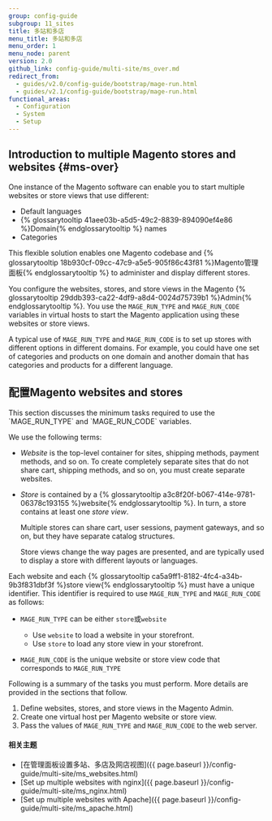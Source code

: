 ```yaml
---
group: config-guide
subgroup: 11_sites
title: 多站和多店
menu_title: 多站和多店
menu_order: 1
menu_node: parent
version: 2.0
github_link: config-guide/multi-site/ms_over.md
redirect_from:
  - guides/v2.0/config-guide/bootstrap/mage-run.html
  - guides/v2.1/config-guide/bootstrap/mage-run.html
functional_areas:
  - Configuration
  - System
  - Setup
---
```


## Introduction to multiple Magento stores and websites {#ms-over}
One instance of the Magento software can enable you to start multiple websites or store views that use different:

*   Default languages
*   {% glossarytooltip 41aee03b-a5d5-49c2-8839-894090ef4e86 %}Domain{% endglossarytooltip %} names
*   Categories

This flexible solution enables one Magento codebase and {% glossarytooltip 18b930cf-09cc-47c9-a5e5-905f86c43f81 %}Magento管理面板{% endglossarytooltip %} to administer and display different stores.

You configure the websites, stores, and store views in the Magento {% glossarytooltip 29ddb393-ca22-4df9-a8d4-0024d75739b1 %}Admin{% endglossarytooltip %}. You use the `MAGE_RUN_TYPE` and `MAGE_RUN_CODE` variables in virtual hosts to start the Magento application using these websites or store views. 

A typical use of `MAGE_RUN_TYPE` and `MAGE_RUN_CODE` is to set up stores with different options in different domains. For example, you could have one set of categories and products on one domain and another domain that has categories and products for a different language.

<h2 id="magerun-conf">配置Magento websites and stores</h2>
This section discusses the minimum tasks required to use the `MAGE_RUN_TYPE` and `MAGE_RUN_CODE` variables. 

We use the following terms:

*	*Website* is the top-level container for sites, shipping methods, payment methods, and so on. To create completely separate sites that do not share cart, shipping methods, and so on,  you must create separate websites. 

*	*Store* is contained by a {% glossarytooltip a3c8f20f-b067-414e-9781-06378c193155 %}website{% endglossarytooltip %}. In turn, a store contains at least one *store view*. 

	Multiple stores can share cart, user sessions, payment gateways, and so on, but they have separate catalog structures. 

	Store views change the way pages are presented, and are typically used to display a store with different layouts or languages. 

Each website and each {% glossarytooltip ca5a9ff1-8182-4fc4-a34b-9b3f831dbf3f %}store view{% endglossarytooltip %} must have a unique identifier. This identifier is required to use `MAGE_RUN_TYPE` and `MAGE_RUN_CODE` as follows:

*	`MAGE_RUN_TYPE` can be either `store`或`website`

	*	Use `website` to load a website in your storefront.
	*	Use `store` to load any store view in your storefront.

*	`MAGE_RUN_CODE` is the unique website or store view code that corresponds to `MAGE_RUN_TYPE`

Following is a summary of the tasks you must perform. More details are provided in the sections that follow.

1.	Define websites, stores, and store views in the Magento Admin.
2.	Create one virtual host per Magento website or store view.
3.	Pass the values of `MAGE_RUN_TYPE` and `MAGE_RUN_CODE` to the web server.

#### 相关主题
*	[在管理面板设置多站、多店及网店视图]({{ page.baseurl }}/config-guide/multi-site/ms_websites.html)
*	[Set up multiple websites with nginx]({{ page.baseurl }}/config-guide/multi-site/ms_nginx.html)
*	[Set up multiple websites with Apache]({{ page.baseurl }}/config-guide/multi-site/ms_apache.html)
